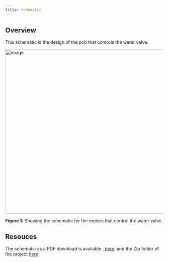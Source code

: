 ```yaml
---
title: Schematic
---
```


## Overview

This schematic is the design of the pcb that controls the water valve.

<img width="1286" height="523" alt="image" src="https://github.com/user-attachments/assets/d6604258-3403-4c74-961d-55172b4ad1f6" />










**Figure 1:** Showing the schematic for the motors that control the water valve.


## Resouces

The schematic as a PDF download is available , [*here*](https://github.com/user-attachments/files/23161107/Subsystem-schematic-design-RSC-.pdf),
and the Zip folder of the project [*here*](https://github.com/user-attachments/files/23014451/Subsystem-schematic-design-RSC-.zip)

